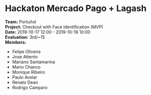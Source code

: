# Hackaton Mercado Pago + Lagash

**Team:** Portuñol  
**Project:** Checkout with Face Identification (MVP)  
**Date:** 2019-10-17 12:00 - 2019-10-18 10:00  
**Evaluation:** 3rd/~15  
**Members:**
* Felipe Oliveira
* Jose Attento
* Mariano Santamarina
* Mario Chanco
* Monique Ribeiro
* Paulo Avelar
* Renato Dean
* Rodrigo Camparo
